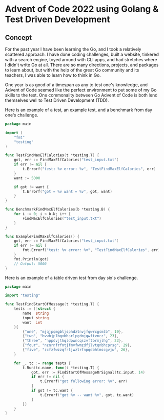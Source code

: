 # Advent of Code 2022 using Golang & Test Driven Development

## Concept
For the past year I have been learning the Go, and I took a relatively scattered approach. I have 
done coding challenges, built a website, tinkered with a search engine, toyed around with CLI apps, 
and had stretches where I didn't write Go at all. There are so many directions, projects, and packages 
to learn about, but with the help of the great Go community and its teachers, I was able to learn 
how to think in Go.

One year is as good of a timespan as any to test one's knowledge, and Advent of Code seemed 
like the perfect environment to put some of my Go skills to the test. One commonality between Go
Advent of Code is both lend themselves well to Test Driven Development (TDD).

Here is an example of a test, an example test, and a benchmark from day 
one's challenge.
```Go
package main

import (
	"fmt"
	"testing"
)

func TestFindMaxElfCalories(t *testing.T) {
	got, err := FindMaxElfCalories("test_input.txt")
	if err != nil {
		t.Errorf("test: %v error: %v", "TestFindMaxElfCalories", err)
	}
	want := 5000

	if got != want {
		t.Errorf("got = %v want = %v", got, want)
	}
}

func BenchmarkFindMaxElfCalories(b *testing.B) {
	for i := 0; i < b.N; i++ {
		FindMaxElfCalories("test_input.txt")
	}
}

func ExampleFindMaxElfCalories() {
	got, err := FindMaxElfCalories("test_input.txt")
	if err != nil {
		fmt.Errorf("test: %v error: %v", "TestFindMaxElfCalories", err)
	}
	fmt.Println(got)
	// Output: 5000
}
```
Here is an example of a table driven test from day six's challenge.
```Go
package main

import "testing"

func TestFindStartOfMessage(t *testing.T) {
	tests := []struct {
		name  string
		input string
		want  int
	}{
		{"one", "mjqjpqmgbljsphdztnvjfqwrcgsmlb", 19},
		{"two", "bvwbjplbgvbhsrlpgdmjqwftvncz", 23},
		{"three", "nppdvjthqldpwncqszvftbrmjlhg", 23},
		{"four", "nznrnfrfntjfmvfwmzdfjlvtqnbhcprsg", 29},
		{"five", "zcfzfwzzqfrljwzlrfnpqdbhtmscgvjw", 26},
	}

	for _, tc := range tests {
		t.Run(tc.name, func(t *testing.T) {
			got, err := FindStartOfMessageOrSignal(tc.input, 14)
			if err != nil {
				t.Errorf("got following error: %v", err)
			}
			if got != tc.want {
				t.Errorf("got %v -- want %v", got, tc.want)
			}
		})
	}
}
```
